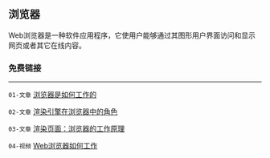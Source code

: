 ## 浏览器

Web浏览器是一种软件应用程序，它使用户能够通过其图形用户界面访问和显示网页或者其它在线内容。

### 免费链接
***
`01-文章` [浏览器是如何工作的](https://www.html5rocks.com/en/tutorials/internals/howbrowserswork/) 

`02-文章` [渲染引擎在浏览器中的角色](https://www.browserstack.com/guide/browser-rendering-engine) 

`03-文章` [渲染页面：浏览器的工作原理](https://developer.mozilla.org/en-US/docs/Web/Performance/How_browsers_work) 

`04-视频` [Web浏览器如何工作](https://www.youtube.com/watch?v=WjDrMKZWCt0)